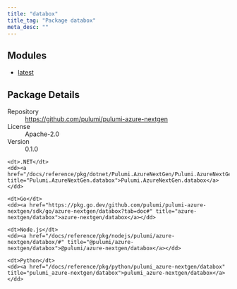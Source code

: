 ```yaml
---
title: "databox"
title_tag: "Package databox"
meta_desc: ""
---
```


<!-- WARNING: this file was generated by Pulumi Docs Generator. -->
<!-- Do not edit by hand unless you're certain you know what you are doing! -->



<h2 id="modules">Modules</h2>
<ul class="api">
    <li><a href="latest/" title="latest"><span class="symbol module"></span>latest</a></li>
</ul>

<h2 id="package-details">Package Details</h2>
<dl class="package-details">
	<dt>Repository</dt>
	<dd><a href="https://github.com/pulumi/pulumi-azure-nextgen">https://github.com/pulumi/pulumi-azure-nextgen</a></dd>
	<dt>License</dt>
	<dd>Apache-2.0</dd>
	<dt>Version</dt>
	<dd>0.1.0</dd>
</dl>



<dl class="tabular">

    <dt>.NET</dt>
    <dd><a href="/docs/reference/pkg/dotnet/Pulumi.AzureNextGen/Pulumi.AzureNextGen.databox.html" title="Pulumi.AzureNextGen.databox">Pulumi.AzureNextGen.databox</a></dd>

    <dt>Go</dt>
    <dd><a href="https://pkg.go.dev/github.com/pulumi/pulumi-azure-nextgen/sdk/go/azure-nextgen/databox?tab=doc#" title="azure-nextgen/databox">azure-nextgen/databox</a></dd>

    <dt>Node.js</dt>
    <dd><a href="/docs/reference/pkg/nodejs/pulumi/azure-nextgen/databox/#" title="@pulumi/azure-nextgen/databox">@pulumi/azure-nextgen/databox</a></dd>

    <dt>Python</dt>
    <dd><a href="/docs/reference/pkg/python/pulumi_azure-nextgen/databox" title="pulumi_azure-nextgen/databox">pulumi_azure-nextgen/databox</a></dd>

</dl>

